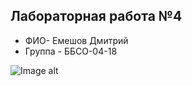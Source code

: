 ## Лабораторная работа №4
- ФИО- Емешов Дмитрий
- Группа - ББСО-04-18

![Image alt](https://github.com/r31axx/O.S/blob/master/docker/Screenshot.png)
